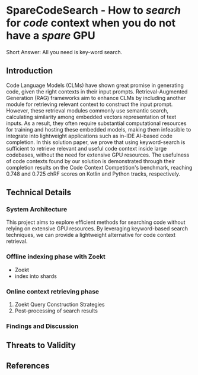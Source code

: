 
# SpareCodeSearch - How to *search* for *code* context when you do not have a *spare* GPU

Short Answer: All you need is key-word search.

## Introduction
Code Language Models (CLMs) have shown great promise in generating code, given the right contexts in their input prompts. Retrieval-Augmented Generation (RAG) frameworks aim to enhance CLMs by including another module for retrieving relevant context to construct the input prompt.  However, these retrieval modules commonly use semantic search, calculating similarity among embedded vectors representation of text inputs. As a result, they often require substantial computational resources for training and hosting these embedded models, making them infeasible to integrate into lightweight applications such as in-IDE AI-based code completion. In this solution paper, we prove that using keyword-search is sufficient to retrieve relevant and useful code context inside large codebases, without the need for extensive GPU resources. The usefulness of code contexts found by our solution is demonstrated through their completion results on the Code Context Competition's benchmark, reaching 0.748 and 0.725 chRF scores on Kotlin and Python tracks, respectively.
## Technical Details
### System Architecture
This project aims to explore efficient methods for searching code without relying on extensive GPU resources. By leveraging keyword-based search techniques, we can provide a lightweight alternative for code context retrieval.
### Offline indexing phase with Zoekt
- Zoekt
- index into shards
### Online context retrieving phase
1. Zoekt Query Construction Strategies
2. Post-processing of search results


### Findings and Discussion


## Threats to Validity

## References